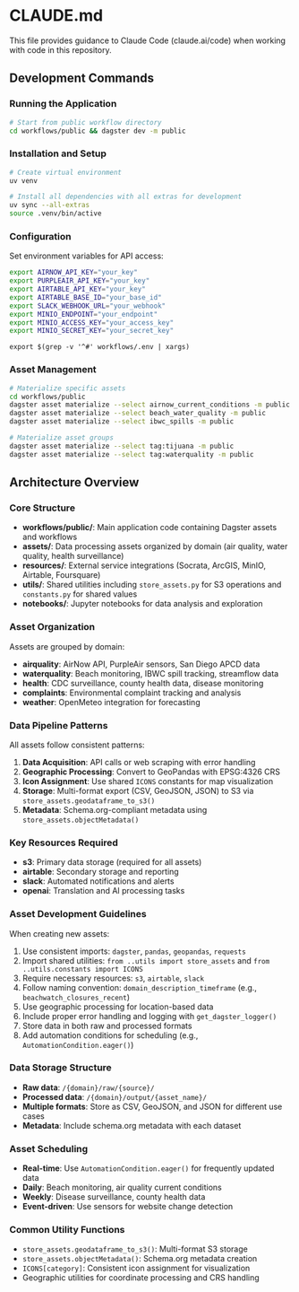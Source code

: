 # CLAUDE.md

This file provides guidance to Claude Code (claude.ai/code) when working with code in this repository.

## Development Commands

### Running the Application
```bash
# Start from public workflow directory
cd workflows/public && dagster dev -m public
```

### Installation and Setup
```bash
# Create virtual environment
uv venv

# Install all dependencies with all extras for development
uv sync --all-extras
source .venv/bin/active
```

### Configuration
Set environment variables for API access:
```bash
export AIRNOW_API_KEY="your_key"
export PURPLEAIR_API_KEY="your_key"
export AIRTABLE_API_KEY="your_key"
export AIRTABLE_BASE_ID="your_base_id"
export SLACK_WEBHOOK_URL="your_webhook"
export MINIO_ENDPOINT="your_endpoint"
export MINIO_ACCESS_KEY="your_access_key"
export MINIO_SECRET_KEY="your_secret_key"
```
`export $(grep -v '^#' workflows/.env | xargs)`

### Asset Management
```bash
# Materialize specific assets
cd workflows/public
dagster asset materialize --select airnow_current_conditions -m public
dagster asset materialize --select beach_water_quality -m public
dagster asset materialize --select ibwc_spills -m public

# Materialize asset groups
dagster asset materialize --select tag:tijuana -m public
dagster asset materialize --select tag:waterquality -m public
```

## Architecture Overview

### Core Structure
- **workflows/public/**: Main application code containing Dagster assets and workflows
- **assets/**: Data processing assets organized by domain (air quality, water quality, health surveillance)
- **resources/**: External service integrations (Socrata, ArcGIS, MinIO, Airtable, Foursquare)
- **utils/**: Shared utilities including `store_assets.py` for S3 operations and `constants.py` for shared values
- **notebooks/**: Jupyter notebooks for data analysis and exploration

### Asset Organization
Assets are grouped by domain:
- **airquality**: AirNow API, PurpleAir sensors, San Diego APCD data
- **waterquality**: Beach monitoring, IBWC spill tracking, streamflow data
- **health**: CDC surveillance, county health data, disease monitoring
- **complaints**: Environmental complaint tracking and analysis
- **weather**: OpenMeteo integration for forecasting

### Data Pipeline Patterns
All assets follow consistent patterns:
1. **Data Acquisition**: API calls or web scraping with error handling
2. **Geographic Processing**: Convert to GeoPandas with EPSG:4326 CRS
3. **Icon Assignment**: Use shared `ICONS` constants for map visualization
4. **Storage**: Multi-format export (CSV, GeoJSON, JSON) to S3 via `store_assets.geodataframe_to_s3()`
5. **Metadata**: Schema.org-compliant metadata using `store_assets.objectMetadata()`

### Key Resources Required
- **s3**: Primary data storage (required for all assets)
- **airtable**: Secondary storage and reporting
- **slack**: Automated notifications and alerts
- **openai**: Translation and AI processing tasks



### Asset Development Guidelines
When creating new assets:
1. Use consistent imports: `dagster`, `pandas`, `geopandas`, `requests`
2. Import shared utilities: `from ..utils import store_assets` and `from ..utils.constants import ICONS`
3. Require necessary resources: `s3`, `airtable`, `slack`
4. Follow naming convention: `domain_description_timeframe` (e.g., `beachwatch_closures_recent`)
5. Use geographic processing for location-based data
6. Include proper error handling and logging with `get_dagster_logger()`
7. Store data in both raw and processed formats
8. Add automation conditions for scheduling (e.g., `AutomationCondition.eager()`)

### Data Storage Structure
- **Raw data**: `/{domain}/raw/{source}/` 
- **Processed data**: `/{domain}/output/{asset_name}/`
- **Multiple formats**: Store as CSV, GeoJSON, and JSON for different use cases
- **Metadata**: Include schema.org metadata with each dataset

### Asset Scheduling
- **Real-time**: Use `AutomationCondition.eager()` for frequently updated data
- **Daily**: Beach monitoring, air quality current conditions  
- **Weekly**: Disease surveillance, county health data
- **Event-driven**: Use sensors for website change detection

### Common Utility Functions
- `store_assets.geodataframe_to_s3()`: Multi-format S3 storage
- `store_assets.objectMetadata()`: Schema.org metadata creation
- `ICONS[category]`: Consistent icon assignment for visualization
- Geographic utilities for coordinate processing and CRS handling
